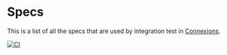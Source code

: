 # Specs

This is a list of all the specs that are used by integration test in [Connexions](https://github.com/cubahno/connexions).

[![CI](https://github.com/cubahno/specs/workflows/CI/badge.svg?event=push)](https://github.com/cubahno/specs/actions/workflows/ci.yml?query=event%3Apush+branch%3Amaster+workflow%3ACI)

